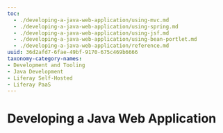 ```yaml
---
toc:
  - ./developing-a-java-web-application/using-mvc.md
  - ./developing-a-java-web-application/using-spring.md
  - ./developing-a-java-web-application/using-jsf.md
  - ./developing-a-java-web-application/using-bean-portlet.md
  - ./developing-a-java-web-application/reference.md
uuid: 36d2afd7-6fae-49bf-9170-675c469b6666
taxonomy-category-names:
- Development and Tooling
- Java Development
- Liferay Self-Hosted
- Liferay PaaS
---
```

# Developing a Java Web Application
